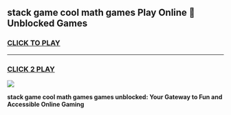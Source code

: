 
## stack game cool math games Play Online 👋 Unblocked Games
<h3>
<a href="https://news.freeplayer.one?title=stack_game_cool_math_games&ref=17CMG">CLICK TO PLAY</a></h3>
<hr>

<h3>
<a href="https://news.freeplayer.one?title=stack_game_cool_math_games&ref=17CMG">CLICK 2 PLAY</a>
  
</h3>

<a href="https://news.freeplayer.one?title=stack_game_cool_math_games&ref=17CMG/"><img src="https://clearcache.store/games.png"></a>


**stack game cool math games games unblocked: Your Gateway to Fun and Accessible Online Gaming**
